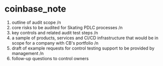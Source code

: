 # coinbase_note

1. outline of audit scope /n
2. core risks to be audited for Skating PDLC processes /n
3. key controls and related audit test steps /n
4. a sample of products, services and CI/CD infrastructure that would be in scope for a company with CB's portfolio /n
5. draft of example requests for control testing support to be provided by management /n
6. follow-up questions to control owners